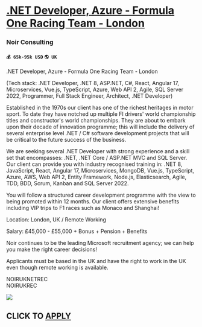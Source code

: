 # [.NET Developer, Azure - Formula One Racing Team - London](https://www.remotewlb.com/apply/net-developer-azure-formula-one-racing-team-london-43415)  
### Noir Consulting  
#### `💰 65k-95k USD` `🌎 UK`  

.NET Developer, Azure - Formula One Racing Team - London  
  
(Tech stack: .NET Developer, .NET 8, ASP.NET, C#, React, Angular 17, Microservices, Vue.js, TypeScript, Azure, Web API 2, Agile, SQL Server 2022, Programmer, Full Stack Engineer, Architect, .NET Developer)  
  
Established in the 1970s our client has one of the richest heritages in motor sport. To date they have notched up multiple FI drivers' world championship titles and constructor's world championships. They are about to embark upon their decade of innovation programme; this will include the delivery of several enterprise level .NET / C# software development projects that will be critical to the future success of the business.  
  
We are seeking several .NET Developer with strong experience and a skill set that encompasses: .NET, .NET Core / ASP.NET MVC and SQL Server. Our client can provide you with industry recognised training in: .NET 8, JavaScript, React, Angular 17, Microservices, MongoDB, Vue.js, TypeScript, Azure, AWS, Web API 2, Entity Framework, Node.js, Elasticsearch, Agile, TDD, BDD, Scrum, Kanban and SQL Server 2022.  
  
You will follow a structured career development programme with the view to being promoted within 12 months. Our client offers extensive benefits including VIP trips to F1 races such as Monaco and Shanghai!  
  
Location: London, UK / Remote Working  
  
Salary: £45,000 - £55,000 + Bonus + Pension + Benefits  
  
Noir continues to be the leading Microsoft recruitment agency; we can help you make the right career decisions!  
  
Applicants must be based in the UK and have the right to work in the UK even though remote working is available.  
  
NOIRUKNETREC  
NOIRUKREC

![](https://remotive.com/job/track/1898117/blank.gif?source=public_api)  
## CLICK TO [APPLY](https://www.remotewlb.com/apply/net-developer-azure-formula-one-racing-team-london-43415)

